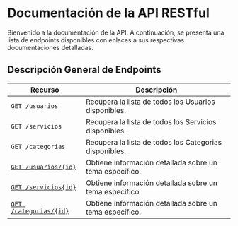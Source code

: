 # Documentación de la API RESTful

Bienvenido a la documentación de la API. A continuación, se presenta una lista
de endpoints disponibles con enlaces a sus respectivas documentaciones detalladas.

## Descripción General de Endpoints

| Recurso                    | Descripción |
| -------------------------- | ----------- |
| `GET /usuarios`               | Recupera la lista de todos los Usuarios disponibles. |
| `GET /servicios`               | Recupera la lista de todos los Servicios disponibles. |
| `GET /categorias`               | Recupera la lista de todos los Categorias disponibles. |
| [`GET /usuarios/{id}`](https://github.com/FabianVaz/node-rest-chambalancer/blob/main/docs/endpoints/get-usuarios-id.md)          | Obtiene información detallada sobre un tema específico. |
| [`GET /servicios{id}`](https://github.com/FabianVaz/node-rest-chambalancer/blob/main/docs/endpoints/get-servicios-id.md)          | Obtiene información detallada sobre un tema específico. |
| [`GET /categorias/{id}`](https://github.com/FabianVaz/node-rest-chambalancer/blob/main/docs/endpoints/get-categorias-id.md)          | Obtiene información detallada sobre un tema específico. |







































































































